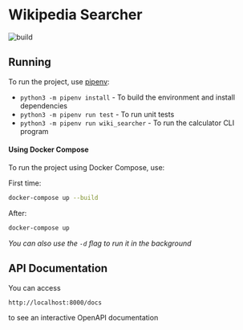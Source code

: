 # Wikipedia Searcher
![build](https://github.com/AlonKrasne/wikipedia_searcher/actions/workflows/test-wiki-searcher.yaml/badge.svg)

## Running
To run the project, use [pipenv](https://pipenv.pypa.io/en/latest/):
* `python3 -m pipenv install` - To build the environment and install dependencies
* `python3 -m pipenv run test` - To run unit tests
* `python3 -m pipenv run wiki_searcher` - To run the calculator CLI program

#### Using Docker Compose
To run the project using Docker Compose, use:

First time:
```bash
docker-compose up --build 
```

After:
```bash
docker-compose up
```

*You can also use the `-d` flag to run it in the background* 

## API Documentation
You can access 
```Bash
http://localhost:8000/docs
``` 
to see an interactive OpenAPI documentation